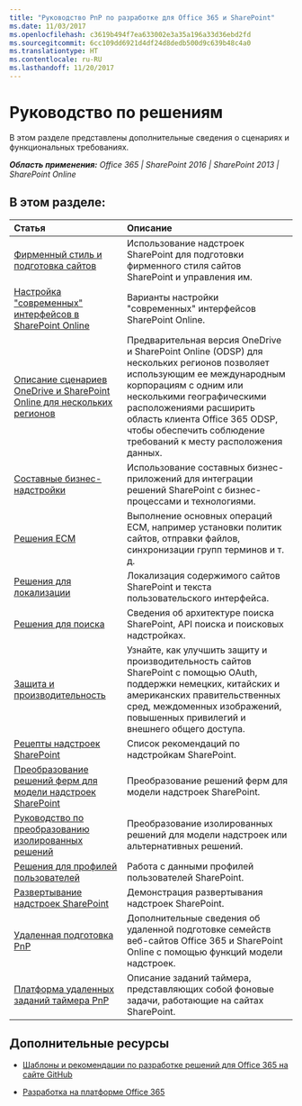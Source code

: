 ```yaml
---
title: "Руководство PnP по разработке для Office 365 и SharePoint"
ms.date: 11/03/2017
ms.openlocfilehash: c3619b494f7ea633002e3a35a196a33d36ebd2fd
ms.sourcegitcommit: 6cc109dd6921d4df24d8dedb500d9c639b48c4a0
ms.translationtype: HT
ms.contentlocale: ru-RU
ms.lasthandoff: 11/20/2017
---
```

# <a name="solution-guidance"></a>Руководство по решениям

В этом разделе представлены дополнительные сведения о сценариях и функциональных требованиях. 

_**Область применения:** Office 365 | SharePoint 2016 | SharePoint 2013 | SharePoint Online_

## <a name="in-this-section"></a>В этом разделе:

|**Статья**|**Описание**|
|:-----|:-----|
|[Фирменный стиль и подготовка сайтов](Branding-and-site-provisioning-solutions-for-SharePoint.md)|Использование надстроек SharePoint для подготовки фирменного стиля сайтов SharePoint и управления им.|
|[Настройка "современных" интерфейсов в SharePoint Online](modern-experience-customizations.md)|Варианты настройки "современных" интерфейсов SharePoint Online.|
|[Описание сценариев OneDrive и SharePoint Online для нескольких регионов](multigeo-introduction.md)|Предварительная версия OneDrive и SharePoint Online (ODSP) для нескольких регионов позволяет использующим ее международным корпорациям с одним или несколькими географическими расположениями расширить область клиента Office 365 ODSP, чтобы обеспечить соблюдение требований к месту расположения данных.|
|[Составные бизнес-надстройки](Composite-buisness-apps-for-SharePoint.md)|Использование составных бизнес-приложений для интеграции решений SharePoint с бизнес-процессами и технологиями. |
|[Решения ECM](Enterprise-Content-Management-solutions-for-SharePoint-2013-and-SharePoint-Online.md)|Выполнение основных операций ECM, например установки политик сайтов, отправки файлов, синхронизации групп терминов и т. д.|
|[Решения для локализации](localization-solutions-for-sharepoint-2013-and-sharepoint-online.md)|Локализация содержимого сайтов SharePoint и текста пользовательского интерфейса.|
|[Решения для поиска](search-solutions-in-sharepoint-2013-and-sharepoint-online.md)|Сведения об архитектуре поиска SharePoint, API поиска и поисковых надстройках.|
|[Защита и производительность](security-and-performance.md)|Узнайте, как улучшить защиту и производительность сайтов SharePoint с помощью OAuth, поддержки немецких, китайских и американских правительственных сред, междоменных изображений, повышенных привилегий и внешнего общего доступа.|
|[Рецепты надстроек SharePoint](sharepoint-add-in-recipes.md)|Список рекомендаций по надстройкам SharePoint.|
|[Преобразование решений ферм для модели надстроек SharePoint](Transform-farm-solutions-to-the-SharePoint-app-model.md)|Преобразование решений ферм для модели надстроек SharePoint.|
|[Руководство по преобразованию изолированных решений](sandbox-solution-transformation-guidance.md)|Преобразование изолированных решений для модели надстроек или альтернативных решений.|
|[Решения для профилей пользователей](user-profile-solutions-for-sharepoint.md)|Работа с данными профилей пользователей SharePoint.|
|[Развертывание надстроек SharePoint](deploying-your-sharepoint-add-ins.md)|Демонстрация развертывания надстроек SharePoint.|
|[Удаленная подготовка PnP](pnp-remote-provisioning.md)|Дополнительные сведения об удаленной подготовке семейств веб-сайтов Office 365 и SharePoint Online с помощью функций модели надстроек.|
|[Платформа удаленных заданий таймера PnP](pnp-remote-timer-job-framework.md)|Описание заданий таймера, представляющих собой фоновые задачи, работающие на сайтах SharePoint.|


## <a name="additional-resources"></a>Дополнительные ресурсы
<a name="bk_addresources"> </a>

-  [Шаблоны и рекомендации по разработке решений для Office 365 на сайте GitHub](https://github.com/SharePoint/PnP)
    
-  [Разработка на платформе Office 365](http://msdn.microsoft.com/ru-RU/office/office365/howto/platform-development-overview)
